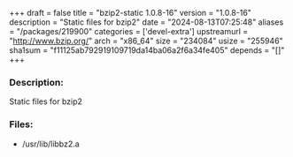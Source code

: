 +++
draft = false
title = "bzip2-static 1.0.8-16"
version = "1.0.8-16"
description = "Static files for bzip2"
date = "2024-08-13T07:25:48"
aliases = "/packages/219900"
categories = ['devel-extra']
upstreamurl = "http://www.bzip.org/"
arch = "x86_64"
size = "234084"
usize = "255946"
sha1sum = "f11125ab792919109719da14ba06a2f6a34fe405"
depends = "[]"
+++
### Description: 
Static files for bzip2

### Files: 
* /usr/lib/libbz2.a
